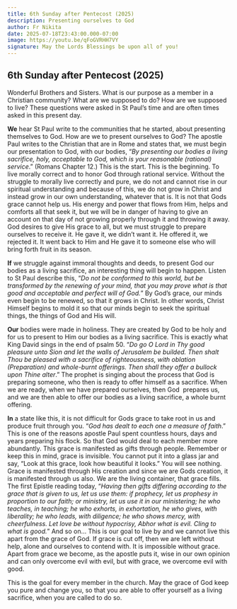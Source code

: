 ```yaml
---
title: 6th Sunday after Pentecost (2025)
description: Presenting ourselves to God
author: Fr Nikita
date: 2025-07-18T23:43:00.000-07:00
image: https://youtu.be/qFoGVRHH7VY
signature: May the Lords Blessings be upon all of you!
---
```

## **6th Sunday after Pentecost (2025)**

Wonderful Brothers and Sisters. What is
our purpose as a member in a Christian community? What are we supposed to do?
How are we supposed to live? These questions were asked in St Paul’s time and are
often times asked in this present day. 

**We** hear St Paul write to the communities
that he started, about presenting themselves to God. How are we to present
ourselves to God? The apostle Paul writes to the Christian that are in Rome and
states that, we must begin our presentation to God, with our bodies, “*By
presenting our bodies a living sacrifice, holy, acceptable to God, which is
your reasonable (rational)  service*.”
(Romans Chapter 12.) This is the start. This is the beginning. To live morally
correct and to honor God through rational service. Without the struggle to
morally live correctly and pure, we do not and cannot rise in our spiritual
understanding and because of this, we do not grow in Christ and instead grow in our
own understanding, whatever that is. It is not that Gods grace cannot help us.
His energy and power that flows from Him, helps and comforts all that seek it,
but we will be in danger of having to give an account on that day of not
growing properly through it and throwing it away. God desires to give His grace
to all, but we must struggle to prepare ourselves to receive it. He gave it, we
didn’t want it. He offered it, we rejected it. It went back to Him and He gave it to someone
else who will bring forth fruit in its season. 

**If** we struggle against immoral thoughts
and deeds, to present God our bodies as a living sacrifice, an interesting
thing will begin to happen. Listen to St Paul describe this, “*Do not
be conformed to this world, but be transformed by the renewing of your mind,
that you may prove what is that good and acceptable and perfect will of God.*”
By God’s grace, our minds even begin to be renewed, so that it grows in Christ.
In other words, Christ Himself begins to mold it so that our minds begin to
seek the spiritual things, the things of God and His will. 

**Our** bodies were made in holiness. They are
created by God to be holy and for us to present to Him our bodies as a living
sacrifice. This is exactly what King David sings in the end of psalm 50. “*Do
go O Lord in Thy good pleasure unto Sion and let the walls of Jerusalem be
builded. Then shalt Thou be pleased with a sacrifice of righteousness, with
oblation (Preparation) and whole-burnt offerings. Then shall they offer a
bullock upon Thine alter*.” The prophet is singing about the process that
God is preparing someone, who then is ready to offer himself as a sacrifice. When we are ready, when we have prepared
ourselves, then God  prepares us, and we
are then able to offer our bodies as a living sacrifice, a whole burnt
offering.  

**In** a state like this, it is
not difficult for Gods grace to take root in us and produce fruit through you.
“*God has dealt to each one a measure of faith*.” This is one of the
reasons apostle Paul spent countless hours, days and years preparing his flock. So that God
would deal to each member more abundantly. This grace is manifested as gifts
through people. Remember or keep this in mind, grace is invisible. You cannot
put it into a glass jar and say, “Look at this grace, look how beautiful it
looks.” You will see nothing. Grace is manifested through His creation and since
we are Gods creation, it is manifested through us also. We are the living
container, that grace fills. The first Epistle reading today, “*Having then
gifts differing according to the grace that is given to us, let us use them: if
prophecy, let us prophesy in proportion to our faith; or ministry, let us use
it in our ministering; he who teaches, in teaching; he who exhorts, in exhortation,
he who gives, with liberality; he who leads, with diligence; he who shows
mercy, with cheerfulness. Let love be without hypocrisy, Abhor what is evil.
Cling to what is good.*” And so on… This is our goal to live by and we
cannot live this apart from the grace of God. If grace is cut off, then we are
left without help, alone and ourselves to contend with. It is impossible
without grace. Apart from grace we become, as the apostle puts it, wise in our own opinion and can only
overcome evil with evil, but with grace, we overcome evil with good. 

This is the goal for every member in the
church. May the grace of God keep you pure and change you, so that you are able
to offer yourself as a living sacrifice, when you are called to do so.
